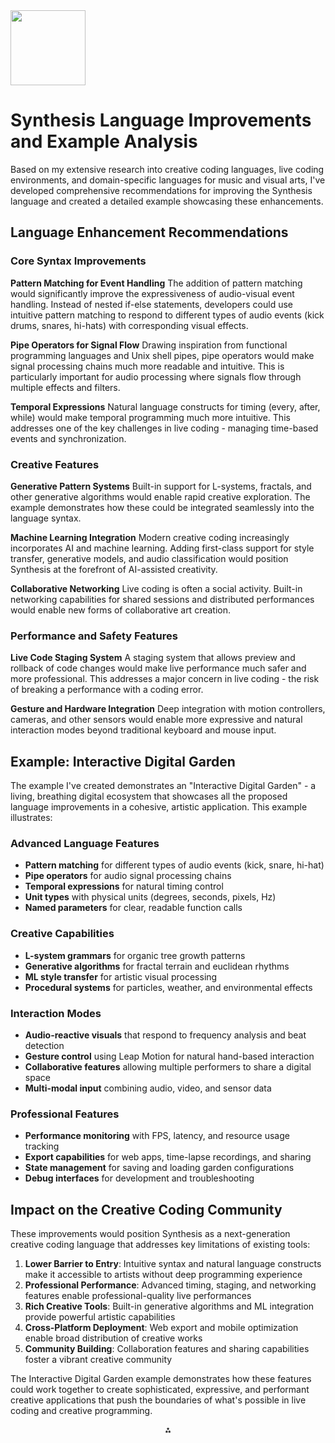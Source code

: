 <img src="https://r2cdn.perplexity.ai/pplx-full-logo-primary-dark%402x.png" class="logo" width="120"/>

# Synthesis Language Improvements and Example Analysis

Based on my extensive research into creative coding languages, live coding environments, and domain-specific languages for music and visual arts, I've developed comprehensive recommendations for improving the Synthesis language and created a detailed example showcasing these enhancements.

## Language Enhancement Recommendations

### Core Syntax Improvements

**Pattern Matching for Event Handling**
The addition of pattern matching would significantly improve the expressiveness of audio-visual event handling. Instead of nested if-else statements, developers could use intuitive pattern matching to respond to different types of audio events (kick drums, snares, hi-hats) with corresponding visual effects.

**Pipe Operators for Signal Flow**
Drawing inspiration from functional programming languages and Unix shell pipes, pipe operators would make signal processing chains much more readable and intuitive. This is particularly important for audio processing where signals flow through multiple effects and filters.

**Temporal Expressions**
Natural language constructs for timing (every, after, while) would make temporal programming much more intuitive. This addresses one of the key challenges in live coding - managing time-based events and synchronization.

### Creative Features

**Generative Pattern Systems**
Built-in support for L-systems, fractals, and other generative algorithms would enable rapid creative exploration. The example demonstrates how these could be integrated seamlessly into the language syntax.

**Machine Learning Integration**
Modern creative coding increasingly incorporates AI and machine learning. Adding first-class support for style transfer, generative models, and audio classification would position Synthesis at the forefront of AI-assisted creativity.

**Collaborative Networking**
Live coding is often a social activity. Built-in networking capabilities for shared sessions and distributed performances would enable new forms of collaborative art creation.

### Performance and Safety Features

**Live Code Staging System**
A staging system that allows preview and rollback of code changes would make live performance much safer and more professional. This addresses a major concern in live coding - the risk of breaking a performance with a coding error.

**Gesture and Hardware Integration**
Deep integration with motion controllers, cameras, and other sensors would enable more expressive and natural interaction modes beyond traditional keyboard and mouse input.

## Example: Interactive Digital Garden

The example I've created demonstrates an "Interactive Digital Garden" - a living, breathing digital ecosystem that showcases all the proposed language improvements in a cohesive, artistic application. This example illustrates:

### Advanced Language Features

- **Pattern matching** for different types of audio events (kick, snare, hi-hat)
- **Pipe operators** for audio signal processing chains
- **Temporal expressions** for natural timing control
- **Unit types** with physical units (degrees, seconds, pixels, Hz)
- **Named parameters** for clear, readable function calls


### Creative Capabilities

- **L-system grammars** for organic tree growth patterns
- **Generative algorithms** for fractal terrain and euclidean rhythms
- **ML style transfer** for artistic visual processing
- **Procedural systems** for particles, weather, and environmental effects


### Interaction Modes

- **Audio-reactive visuals** that respond to frequency analysis and beat detection
- **Gesture control** using Leap Motion for natural hand-based interaction
- **Collaborative features** allowing multiple performers to share a digital space
- **Multi-modal input** combining audio, video, and sensor data


### Professional Features

- **Performance monitoring** with FPS, latency, and resource usage tracking
- **Export capabilities** for web apps, time-lapse recordings, and sharing
- **State management** for saving and loading garden configurations
- **Debug interfaces** for development and troubleshooting


## Impact on the Creative Coding Community

These improvements would position Synthesis as a next-generation creative coding language that addresses key limitations of existing tools:

1. **Lower Barrier to Entry**: Intuitive syntax and natural language constructs make it accessible to artists without deep programming experience
2. **Professional Performance**: Advanced timing, staging, and networking features enable professional-quality live performances
3. **Rich Creative Tools**: Built-in generative algorithms and ML integration provide powerful artistic capabilities
4. **Cross-Platform Deployment**: Web export and mobile optimization enable broad distribution of creative works
5. **Community Building**: Collaboration features and sharing capabilities foster a vibrant creative community

The Interactive Digital Garden example demonstrates how these features could work together to create sophisticated, expressive, and performant creative applications that push the boundaries of what's possible in live coding and creative programming.

<div style="text-align: center">⁂</div>

[^1]: https://github.com/m-ligtenberg/synthesis-lang

[^2]: https://www.idtech.com/blog/choose-best-programming-language-your-child

[^3]: https://soundwithoutsight.org/audio-programming-unseen-an-introduction/

[^4]: https://github.com/pjagielski/awesome-live-coding-music

[^5]: https://www.wix.com/studio/blog/creative-coding

[^6]: https://www.siliconrepublic.com/advice/creative-coding-unique-programming-languages-skills

[^7]: https://zapperrav.com/understanding-audio-visual-programming/

[^8]: https://github.com/toplap/awesome-livecoding

[^9]: https://www.gorillasun.de/blog/creative-coding-the-new-era/

[^10]: https://github.com/terkelg/awesome-creative-coding

[^11]: https://www.youtube.com/watch?v=VcN7uYz19eA

[^12]: https://en.wikipedia.org/wiki/Live_coding

[^13]: https://www.youtube.com/watch?v=A6bXkVQwMGA

[^14]: https://www.reddit.com/r/generative/comments/xhdvof/are_there_more_elegant_languages_for_generative/

[^15]: https://www.reddit.com/r/DSP/comments/14apuwy/what_programming_languages_do_you_recommend/

[^16]: https://www.reddit.com/r/livecoding/comments/1gqbb87/starting_live_coding_what_language_system_should/

[^17]: https://www.deconbatch.com

[^18]: https://en.wikipedia.org/wiki/Creative_coding

[^19]: https://plugdata.org

[^20]: https://strudel.cc

[^21]: https://www.reddit.com/r/programming/comments/10ue21t/a_collection_of_about_50_open_source_creative/

[^22]: https://chuck.stanford.edu

[^23]: https://nora.codes/post/modular-synthesis-and-unix/

[^24]: https://design-encyclopedia.com/?E=456910

[^25]: https://thewolfsound.com/top-5-languages-for-audio-programming/

[^26]: https://blog.native-instruments.com/modular-synthesis/

[^27]: https://github.com/zjsong/Audio-Visual-Predictive-Coding

[^28]: https://adamtcroft.com/the-best-programming-language-for-audio

[^29]: https://www.youtube.com/watch?v=NX2BXWuVtRM

[^30]: https://community.vcvrack.com/t/advanced-programming-techniques-for-modular-synthesizers/19371

[^31]: https://musichackspace.org/product/creative-coding-for-musicians-audio-visual-instrument/

[^32]: https://audiodev.blog/newbie-resources/

[^33]: https://www.youtube.com/watch?v=rO29HBP_-dA

[^34]: https://alijamieson.co.uk/2015/05/14/modular-synthesis-101-the-basics/

[^35]: https://en.wikipedia.org/wiki/List_of_audio_programming_languages

[^36]: https://alpaca.pubpub.org/pub/lb3o0yti

[^37]: https://www.reddit.com/r/modular/comments/1kdt2y1/im_creating_a_modular_synthesis_software_what/

[^38]: https://www.reddit.com/r/creativecoding/comments/6z4vg8/live_music_visuals/

[^39]: https://happycoding.io/tutorials/processing/

[^40]: https://www.youtube.com/watch?v=I69sutIrxNI

[^41]: https://stungeye.github.io/Programming-1-Notes/docs/07-openframeworks-basics/00-openframeworks-basics.html

[^42]: https://creativecodin.com/post/public-installations-for-creative-coding/

[^43]: https://p5js.org/examples/

[^44]: https://www.youtube.com/watch?v=WcHOye9h8nc

[^45]: https://www.smu.edu/meadows/newsandevents/news/2023/what-is-creative-coding

[^46]: https://www.youtube.com/watch?v=XU996Rb3P_4

[^47]: https://jeffish.com/teaching/code-for-art/getting-started-with-of

[^48]: https://www.youtube.com/watch?v=C8VN3FI0o2Q

[^49]: https://www.youtube.com/watch?v=6FQdUqTku3o

[^50]: https://www.youtube.com/watch?v=6QFw_vWkFTI

[^51]: https://www.youtube.com/watch?v=2Jz0LE6ovvg

[^52]: https://www.yellowbrick.co/blog/animation/creative-coding-and-generative-art-tips-and-tricks

[^53]: https://thelumiereguy.github.io/CreativeCodingExamples/

[^54]: https://www.reddit.com/r/processing/comments/17ur0is/my_latest_generative_art_project_tephroglyph/

[^55]: https://www.youtube.com/watch?v=S4KMORhoFMk

[^56]: https://www.linkedin.com/pulse/unleashing-creativity-through-creative-coding-fusion-art

[^57]: https://relay.libguides.com/language-comprehension/synthesizing

[^58]: https://www.reddit.com/r/ProgrammingLanguages/comments/1jd84q7/question_best_pattern_when_designing_a_creative/

[^59]: https://cs.pomona.edu/classes/cs190/thesis_examples/Shapiro.22.pdf

[^60]: https://stackoverflow.com/questions/7884010/what-programming-language-features-are-well-suited-for-developing-a-live-coding

[^61]: https://www.youtube.com/watch?v=DawchTChTnk

[^62]: https://en.wikipedia.org/wiki/Software_design_pattern

[^63]: https://en.wikipedia.org/wiki/Domain-specific_language

[^64]: http://projectsweb.cs.washington.edu/ole/Liveness2013.pdf

[^65]: https://teachingwithamountainview.com/teaching-synthesis/

[^66]: https://sourcemaking.com/design_patterns

[^67]: https://www.nime.org/proc/rauberdubois2019/index.html

[^68]: https://stackoverflow.blog/2020/01/29/the-live-coding-language-that-lets-you-be-an-actual-rock-star/

[^69]: https://academicguides.waldenu.edu/formandstyle/writing/arguments/synthesis

[^70]: https://www.geeksforgeeks.org/system-design/software-design-patterns/

[^71]: https://dev.to/joro550/idea-for-my-own-dsl-to-produce-music-4og5

[^72]: https://www.indeed.com/career-advice/career-development/how-to-write-synthesis-essay

[^73]: https://refactoring.guru/design-patterns

[^74]: https://www.jeremydormitzer.com/blog/a-dsl-for-music

[^75]: https://ppl-ai-code-interpreter-files.s3.amazonaws.com/web/direct-files/d0c01b4bdbfdbc3f55f0c8aca1fb3238/600d1b67-e0d4-417f-b972-abb0f16caa38/9179ca6b.syn

